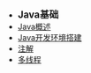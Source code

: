 - <font style="font-weight:bold;font-size:17px;">Java基础</font>
- [Java概述](/编程开发/Java后端/Java基础/Java概述)
- [Java开发环境搭建](/编程开发/Java后端/Java基础/Java开发环境搭建)
- [注解](/编程开发/Java后端/Java基础/注解)
- [多线程](/编程开发/Java后端/Java基础/多线程)


